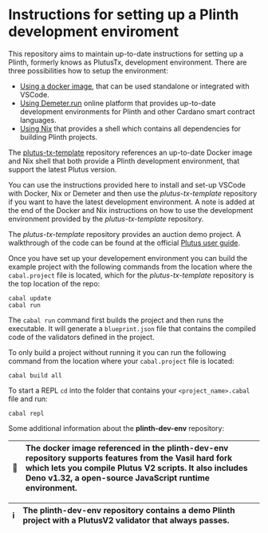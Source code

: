 # Instructions for setting up a Plinth development enviroment 

This repository aims to maintain up-to-date instructions for setting up a Plinth, formerly knows as PlutusTx, development environment. There are three possibilities how to setup the environment:  
* [Using a docker image](https://github.com/iohkedu/plutus-dev-env/blob/main/instructions/using-docker.md), that can be used standalone or integrated with VSCode. 
* [Using Demeter.run](https://github.com/iohkedu/plutus-dev-env/blob/main/instructions/using-demeter-run.md) online platform that provides up-to-date development environments for Plinth and other Cardano smart contract languages. 
* [Using Nix](https://github.com/iohkedu/plutus-dev-env/blob/main/instructions/using-nix.md) that provides a shell which contains all dependencies for building Plinth projects.  

The [plutus-tx-template](https://github.com/IntersectMBO/plutus-tx-template/tree/main) repository references an up-to-date Docker image and Nix shell that both provide a Plinth development environment, that support the latest Plutus version. 

You can use the instructions provided here to install and set-up VSCode with Docker, Nix or Demeter and then use the *plutus-tx-template* repository if you want to have the latest development environment. A note is added at the end of the Docker and Nix instructions on how to use the development environment provided by the *plutus-tx-template* repository. 

The *plutus-tx-template* repository provides an auction demo project. A walkthrough of the code can be found at the official [Plutus user guide](https://plutus.cardano.intersectmbo.org/docs/category/example-an-auction-smart-contract).  

Once you have set up your developement environment you can build the example project with the following commands from the location where the `cabal.project` file is located, which for the *plutus-tx-template* repository is the top location of the repo: 
```console
cabal update
cabal run
```

The `cabal run` command first builds the project and then runs the executable. It will generate a `blueprint.json` file that contains the compiled code of the 
validators defined in the project. 

To only build a project without running it you can run the following command from the location where your `cabal.project` file is located:
```console
cabal build all
```

To start a REPL `cd` into the folder that contains your `<project_name>.cabal` file and run: 
```console
cabal repl
```

Some additional information about the **plinth-dev-env** repository: 

| :whale:       | The docker image referenced in the **plinth-dev-env** repository supports features from the **Vasil hard fork** which lets you compile Plutus V2 scripts. It also includes Deno v1.32, a open-source JavaScript runtime environment. |  
|---------------|:----------------------------------------------------------------------------------------------------------------------------------------------------------------------------------------------------------------------------------------|  

| :information_source: | The **plinth-dev-env** repository contains a demo Plinth project with a PlutusV2 validator that always passes. |  
|----------------------|:---------------------------------------------------------------------------------------------------------------|  
